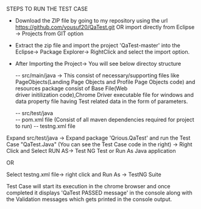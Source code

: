 STEPS TO RUN THE TEST CASE

- Download the ZIP file by going to my repository using the url https://github.com/yousuf20/QaTest.git OR import directly from Eclipse -> Projects from GIT option

- Extract the zip file and import the project 'QaTest-master' into the Eclipse-> Package Explorer-> RightClick and select the import option.

- After Importing the Project-> You will see below directoy structure

    -- src/main/java  -> This consist of necessary/supporting files like PageObjects(Landing Page Objects and Profile Page Objects code) and resources package consist of Base File(Web        
                     driver initilization code),Chrome Driver executable file for windows and data property file having Test related data in the form of parameters.

    -- src/test/java   
    -- pom.xml file  (Consist of all maven dependencies required for project to run)
    -- testng.xml file 

Expand src/test/java -> Expand package 'Qrious.QaTest' and run the Test Case "QaTest.Java" (You can see the Test Case code in the right) -> Right Click and Select RUN AS-> Test NG Test or Run As Java application 

OR

Select testng.xml file-> right click and Run As -> TestNG Suite 

Test Case will start its execution in the chrome browser and once completed it displays 'QaTest PASSED message' in the console along with the Validation messages which gets printed in the console output.







